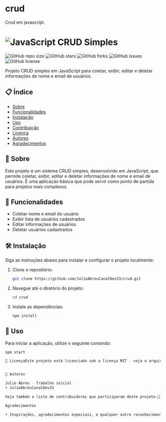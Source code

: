 # crud
Crud em javascript.
# ![JavaScript](https://img.icons8.com/color/48/000000/javascript.png) CRUD Simples

![GitHub repo size](https://img.shields.io/github/repo-size/JulioAbreuCanalDev33/crud)
![GitHub stars](https://img.shields.io/github/stars/JulioAbreuCanalDev33/crud?style=social)
![GitHub forks](https://img.shields.io/github/forks/JulioAbreuCanalDev33/crud?style=social)
![GitHub issues](https://img.shields.io/github/issues/JulioAbreuCanalDev33/crud)
![GitHub license](https://img.shields.io/github/license/JulioAbreuCanalDev33/crud)

Projeto CRUD simples em JavaScript para coletar, exibir, editar e deletar informações de nome e email de usuários.

## 📋 Índice

- [Sobre](#sobre)
- [Funcionalidades](#funcionalidades)
- [Instalação](#instalação)
- [Uso](#uso)
- [Contribuição](#contribuição)
- [Licença](#licença)
- [Autores](#autores)
- [Agradecimentos](#agradecimentos)

## 📖 Sobre

Este projeto é um sistema CRUD simples, desenvolvido em JavaScript, que permite coletar, exibir, editar e deletar informações de nome e email de usuários. É uma aplicação básica que pode servir como ponto de partida para projetos mais complexos.

## 🌟 Funcionalidades

- Coletar nome e email do usuário
- Exibir lista de usuários cadastrados
- Editar informações de usuários
- Deletar usuários cadastrados

## 🛠️ Instalação

Siga as instruções abaixo para instalar e configurar o projeto localmente:

1. Clone o repositório:
    ```bash
    git clone https://github.com/JulioAbreuCanalDev33/crud.git
    ```
2. Navegue até o diretório do projeto:
    ```bash
    cd crud
    ```
3. Instale as dependências:
    ```bash
    npm install
    ```

## 🚀 Uso

Para iniciar a aplicação, utilize o seguinte comando:

```bash
npm start

📄 LicençaEste projeto está licenciado sob a licença MIT - veja o arquivo LICENSE para mais detalhes.


👥 Autores

Julio Abreu - Trabalho inicial -
• JulioAbreuCanalDev33

Veja também a lista de contribuidores que participaram deste projeto.🎉

Agradecimentos

• Inspirações, agradecimentos especiais, e qualquer outro reconhecimento.
